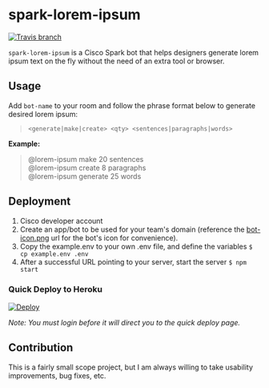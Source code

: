 # spark-lorem-ipsum
[![Travis branch](https://img.shields.io/travis/brh55/spark-lorem-ipsum/master.svg)]()

`spark-lorem-ipsum` is a Cisco Spark bot that helps designers generate lorem ipsum text on the fly without the need of an extra tool or browser.

## Usage
Add `bot-name` to your room and follow the phrase format below to generate desired lorem ipsum:

> `<generate|make|create> <qty> <sentences|paragraphs|words>`

**Example:**

> @lorem-ipsum make 20 sentences  
> @lorem-ipsum create 8 paragraphs    
> @lorem-ipsum generate 25 words

## Deployment
1. Cisco developer account
2. Create an app/bot to be used for your team's domain (reference the [bot-icon.png](https://raw.githubusercontent.com/brh55/spark-lorem-ipsum/master/bot-icon.png) url for the bot's icon for convenience).
3. Copy the example.env to your own .env file, and define the variables
    `$ cp example.env .env`
4. After a successful URL pointing to your server, start the server
    `$ npm start`

### Quick Deploy to Heroku
[![Deploy](https://www.herokucdn.com/deploy/button.png)](https://heroku.com/deploy)

*Note: You must login before it will direct you to the quick deploy page.*

## Contribution
This is a fairly small scope project, but I am always willing to take usability improvements, bug fixes, etc.
